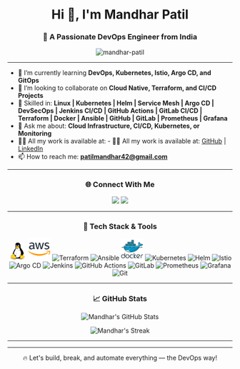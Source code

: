<h1 align="center">Hi 👋, I'm Mandhar Patil</h1>
<h3 align="center">🚀 A Passionate DevOps Engineer from India </h3>

<p align="center">
  <img src="https://komarev.com/ghpvc/?username=mandhar-patil&label=Profile%20views&color=0e75b6&style=flat" alt="mandhar-patil" />
</p>

---

- 🌱 I’m currently learning **DevOps, Kubernetes, Istio, Argo CD, and GitOps**
- 👯 I’m looking to collaborate on **Cloud Native, Terraform, and CI/CD Projects**
- 🔧 Skilled in: **Linux | Kubernetes | Helm | Service Mesh | Argo CD | DevSecOps | Jenkins CI/CD | GitHub Actions | GitLab CI/CD | Terraform | Docker | Ansible | GitHub | GitLab | Prometheus | Grafana**
- 💬 Ask me about: **Cloud Infrastructure, CI/CD, Kubernetes, or Monitoring**
- 👨‍💻 All my work is available at: - 👨‍💻 All my work is available at: [GitHub](https://github.com/mandhar-patil) | [LinkedIn](https://www.linkedin.com/in/mandhar01/)
- 📫 How to reach me: **patilmandhar42@gmail.com**

---

<h3 align="center">🌐 Connect With Me</h3>
<p align="center">
  <a href="mailto:patilmandhar42@gmail.com"><img src="https://img.shields.io/badge/Gmail-D14836?style=for-the-badge&logo=gmail&logoColor=white" /></a>
  <a href="https://www.linkedin.com/in/mandhar01/" target="_blank"><img src="https://img.shields.io/badge/LinkedIn-0A66C2?style=for-the-badge&logo=linkedin&logoColor=white" /></a>
</p>

---

<h3 align="center">🧰 Tech Stack & Tools</h3>
<p align="center">

  <!-- Cloud & Infrastructure -->
  <img src="https://raw.githubusercontent.com/devicons/devicon/master/icons/linux/linux-original.svg" alt="Linux" width="40" height="40"/>
  <img src="https://raw.githubusercontent.com/devicons/devicon/master/icons/amazonwebservices/amazonwebservices-original-wordmark.svg" alt="AWS" width="50" height="50"/>
  <img src="https://www.vectorlogo.zone/logos/terraformio/terraformio-icon.svg" alt="Terraform" width="40" height="40"/>
  <img src="https://cdn.worldvectorlogo.com/logos/ansible.svg" alt="Ansible" width="40" height="40"/>
  
  <!-- DevOps & Container -->
  <img src="https://raw.githubusercontent.com/devicons/devicon/master/icons/docker/docker-original-wordmark.svg" alt="Docker" width="50" height="50"/>
  <img src="https://www.vectorlogo.zone/logos/kubernetes/kubernetes-icon.svg" alt="Kubernetes" width="40" height="40"/>
  <img src="https://www.vectorlogo.zone/logos/helmsh/helmsh-icon.svg" alt="Helm" width="40" height="40"/>
  <img src="https://www.vectorlogo.zone/logos/istioio/istioio-icon.svg" alt="Istio" width="40" height="40"/>
  <img src="https://cdn.jsdelivr.net/gh/devicons/devicon/icons/argocd/argocd-original.svg" alt="Argo CD" width="40" height="40"/>


  <!-- CI/CD -->
  <img src="https://www.vectorlogo.zone/logos/jenkins/jenkins-icon.svg" alt="Jenkins" width="40" height="40"/>
  <img src="https://img.shields.io/badge/GitHub%20Actions-2088FF?style=flat&logo=github-actions&logoColor=white" alt="GitHub Actions" />
  <img src="https://about.gitlab.com/images/press/logo/svg/gitlab-icon-rgb.svg" alt="GitLab" width="40" height="40"/>

  <!-- Monitoring -->
  <img src="https://www.vectorlogo.zone/logos/prometheusio/prometheusio-icon.svg" alt="Prometheus" width="40" height="40"/>
  <img src="https://www.vectorlogo.zone/logos/grafana/grafana-icon.svg" alt="Grafana" width="40" height="40"/>

  <!-- VCS -->
  <img src="https://www.vectorlogo.zone/logos/git-scm/git-scm-icon.svg" alt="Git" width="40" height="40"/>
</p>

---

<h3 align="center">📈 GitHub Stats</h3>

<p align="center">
  <img src="https://github-readme-stats.vercel.app/api?username=mandhar-patil&show_icons=true&theme=radical" alt="Mandhar's GitHub Stats" />
</p>

<p align="center">
  <img src="https://github-readme-streak-stats.herokuapp.com/?user=mandhar-patil&theme=tokyonight" alt="Mandhar's Streak" />
</p>



---

---

<p align="center">🔥 Let's build, break, and automate everything — the DevOps way!</p>
